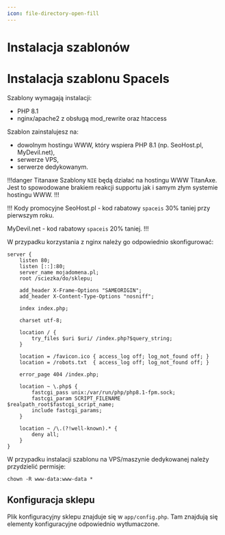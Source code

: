 ```yaml
---
icon: file-directory-open-fill
---
```

# Instalacja szablonów

# Instalacja szablonu SpaceIs

Szablony wymagają instalacji:

- PHP 8.1
- nginx/apache2 z obsługą mod_rewrite oraz htaccess

Szablon zainstalujesz na:

- dowolnym hostingu WWW, który wspiera PHP 8.1 (np. SeoHost.pl, MyDevil.net),
- serwerze VPS,
- serwerze dedykowanym.

!!!danger Titanaxe
Szablony `NIE` będą działać na hostingu WWW TitanAxe. Jest to spowodowane brakiem reakcji supportu jak i samym złym systemie hostingu WWW.
!!!

!!! Kody promocyjne
SeoHost.pl - kod rabatowy `spaceis` 30% taniej przy pierwszym roku.

MyDevil.net - kod rabatowy `spaceis` 20% taniej.
!!!

W przypadku korzystania z nginx należy go odpowiednio skonfigurować:

```nginx
server {
    listen 80;
    listen [::]:80;
    server_name mojadomena.pl;
    root /sciezka/do/sklepu;
 
    add_header X-Frame-Options "SAMEORIGIN";
    add_header X-Content-Type-Options "nosniff";
 
    index index.php;
 
    charset utf-8;
 
    location / {
        try_files $uri $uri/ /index.php?$query_string;
    }
 
    location = /favicon.ico { access_log off; log_not_found off; }
    location = /robots.txt  { access_log off; log_not_found off; }
 
    error_page 404 /index.php;
 
    location ~ \.php$ {
        fastcgi_pass unix:/var/run/php/php8.1-fpm.sock;
        fastcgi_param SCRIPT_FILENAME $realpath_root$fastcgi_script_name;
        include fastcgi_params;
    }
 
    location ~ /\.(?!well-known).* {
        deny all;
    }
}
```

W przypadku instalacji szablonu na VPS/maszynie dedykowanej należy przydzielić permisje:
```
chown -R www-data:www-data *
```

## Konfiguracja sklepu

Plik konfiguracyjny sklepu znajduje się w `app/config.php`. Tam znajdują się elementy konfiguracyjne odpowiednio wytłumaczone.